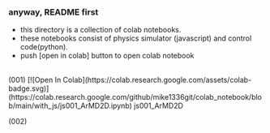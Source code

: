 ### anyway, README first
- this directory is a collection of colab notebooks.
- these notebooks consist of physics simulator (javascript) and control code(python).
- push [open in colab] button to open colab notebook
<br>
(001) [![Open In Colab](https://colab.research.google.com/assets/colab-badge.svg)](https://colab.research.google.com/github/mike1336git/colab_notebook/blob/main/with_js/js001_ArMD2D.ipynb) js001_ArMD2D<br>

(002) 
